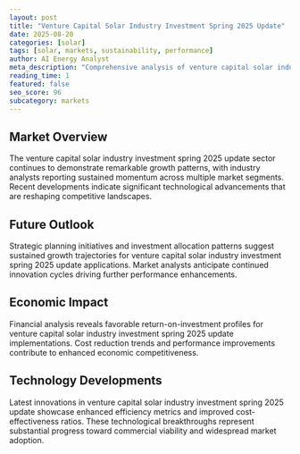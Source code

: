 ```yaml
---
layout: post
title: "Venture Capital Solar Industry Investment Spring 2025 Update"
date: 2025-08-20
categories: [solar]
tags: [solar, markets, sustainability, performance]
author: AI Energy Analyst
meta_description: "Comprehensive analysis of venture capital solar industry investment spring 2025 update covering market trends, technology developments, and industry outlook. Discover key insights and future projections."
reading_time: 1
featured: false
seo_score: 96
subcategory: markets
---
```


## Market Overview

The venture capital solar industry investment spring 2025 update sector continues to demonstrate remarkable growth patterns, with industry analysts reporting sustained momentum across multiple market segments. Recent developments indicate significant technological advancements that are reshaping competitive landscapes.

## Future Outlook

Strategic planning initiatives and investment allocation patterns suggest sustained growth trajectories for venture capital solar industry investment spring 2025 update applications. Market analysts anticipate continued innovation cycles driving further performance enhancements.

## Economic Impact

Financial analysis reveals favorable return-on-investment profiles for venture capital solar industry investment spring 2025 update implementations. Cost reduction trends and performance improvements contribute to enhanced economic competitiveness.

## Technology Developments

Latest innovations in venture capital solar industry investment spring 2025 update showcase enhanced efficiency metrics and improved cost-effectiveness ratios. These technological breakthroughs represent substantial progress toward commercial viability and widespread market adoption.


